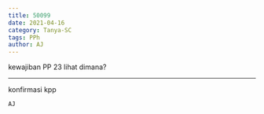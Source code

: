 ```yaml
---
title: 50099
date: 2021-04-16
category: Tanya-SC
tags: PPh
author: AJ
---
```


kewajiban PP 23 lihat dimana?

---

konfirmasi kpp

`AJ`
